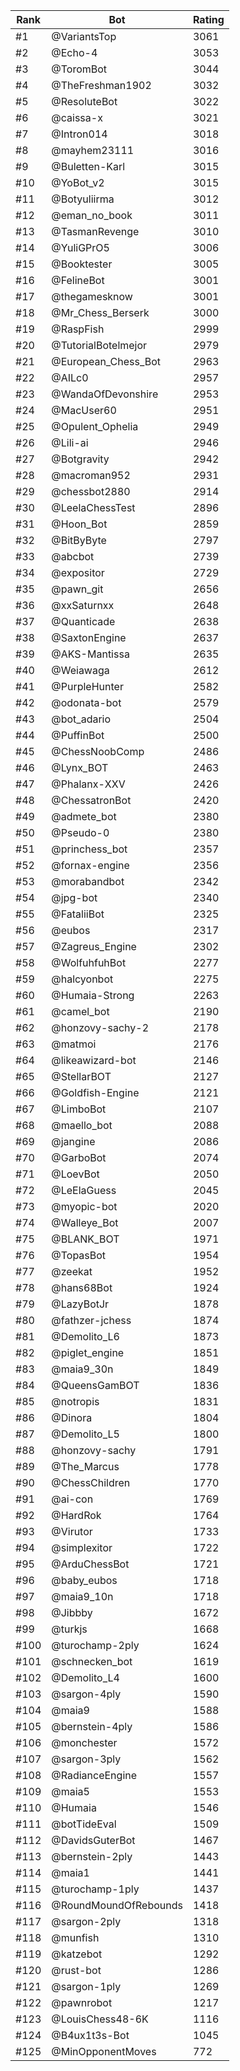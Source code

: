 Rank|Bot|Rating
---|---|---
#1|@VariantsTop|3061
#2|@Echo-4|3053
#3|@ToromBot|3044
#4|@TheFreshman1902|3032
#5|@ResoluteBot|3022
#6|@caissa-x|3021
#7|@Intron014|3018
#8|@mayhem23111|3016
#9|@Buletten-Karl|3015
#10|@YoBot_v2|3015
#11|@Botyuliirma|3012
#12|@eman_no_book|3011
#13|@TasmanRevenge|3010
#14|@YuliGPrO5|3006
#15|@Booktester|3005
#16|@FelineBot|3001
#17|@thegamesknow|3001
#18|@Mr_Chess_Berserk|3000
#19|@RaspFish|2999
#20|@TutorialBotelmejor|2979
#21|@European_Chess_Bot|2963
#22|@AILc0|2957
#23|@WandaOfDevonshire|2953
#24|@MacUser60|2951
#25|@Opulent_Ophelia|2949
#26|@Lili-ai|2946
#27|@Botgravity|2942
#28|@macroman952|2931
#29|@chessbot2880|2914
#30|@LeelaChessTest|2896
#31|@Hoon_Bot|2859
#32|@BitByByte|2797
#33|@abcbot|2739
#34|@expositor|2729
#35|@pawn_git|2656
#36|@xxSaturnxx|2648
#37|@Quanticade|2638
#38|@SaxtonEngine|2637
#39|@AKS-Mantissa|2635
#40|@Weiawaga|2612
#41|@PurpleHunter|2582
#42|@odonata-bot|2579
#43|@bot_adario|2504
#44|@PuffinBot|2500
#45|@ChessNoobComp|2486
#46|@Lynx_BOT|2463
#47|@Phalanx-XXV|2426
#48|@ChessatronBot|2420
#49|@admete_bot|2380
#50|@Pseudo-0|2380
#51|@princhess_bot|2357
#52|@fornax-engine|2356
#53|@morabandbot|2342
#54|@jpg-bot|2340
#55|@FataliiBot|2325
#56|@eubos|2317
#57|@Zagreus_Engine|2302
#58|@WolfuhfuhBot|2277
#59|@halcyonbot|2275
#60|@Humaia-Strong|2263
#61|@camel_bot|2190
#62|@honzovy-sachy-2|2178
#63|@matmoi|2176
#64|@likeawizard-bot|2146
#65|@StellarBOT|2127
#66|@Goldfish-Engine|2121
#67|@LimboBot|2107
#68|@maello_bot|2088
#69|@jangine|2086
#70|@GarboBot|2074
#71|@LoevBot|2050
#72|@LeElaGuess|2045
#73|@myopic-bot|2020
#74|@Walleye_Bot|2007
#75|@BLANK_BOT|1971
#76|@TopasBot|1954
#77|@zeekat|1952
#78|@hans68Bot|1924
#79|@LazyBotJr|1878
#80|@fathzer-jchess|1874
#81|@Demolito_L6|1873
#82|@piglet_engine|1851
#83|@maia9_30n|1849
#84|@QueensGamBOT|1836
#85|@notropis|1831
#86|@Dinora|1804
#87|@Demolito_L5|1800
#88|@honzovy-sachy|1791
#89|@The_Marcus|1778
#90|@ChessChildren|1770
#91|@ai-con|1769
#92|@HardRok|1764
#93|@Virutor|1733
#94|@simplexitor|1722
#95|@ArduChessBot|1721
#96|@baby_eubos|1718
#97|@maia9_10n|1718
#98|@Jibbby|1672
#99|@turkjs|1668
#100|@turochamp-2ply|1624
#101|@schnecken_bot|1619
#102|@Demolito_L4|1600
#103|@sargon-4ply|1590
#104|@maia9|1588
#105|@bernstein-4ply|1586
#106|@monchester|1572
#107|@sargon-3ply|1562
#108|@RadianceEngine|1557
#109|@maia5|1553
#110|@Humaia|1546
#111|@botTideEval|1509
#112|@DavidsGuterBot|1467
#113|@bernstein-2ply|1443
#114|@maia1|1441
#115|@turochamp-1ply|1437
#116|@RoundMoundOfRebounds|1418
#117|@sargon-2ply|1318
#118|@munfish|1310
#119|@katzebot|1292
#120|@rust-bot|1286
#121|@sargon-1ply|1269
#122|@pawnrobot|1217
#123|@LouisChess48-6K|1116
#124|@B4ux1t3s-Bot|1045
#125|@MinOpponentMoves|772
